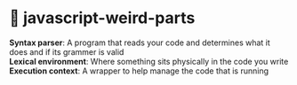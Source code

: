 # :hammer: javascript-weird-parts

**Syntax parser**: A program that reads your code and determines what it does and if its grammer is valid  
**Lexical environment**: Where something sits physically in the code you write  
**Execution context**: A wrapper to help manage the code that is running

